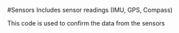 #Sensors
Includes sensor readings (IMU, GPS, Compass)




This code is used to confirm the data from the sensors



